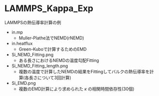 # LAMMPS_Kappa_Exp
LAMMPSの熱伝導率計算の例

- in.mp
  - Muller-Plathe法でNEMD(rNEMD)
- in.heatflux
  - Green-Kuboで計算するためのEMD
- Si_NEMD_Fitting.png
  - ある長さにおけるNEMDの温度勾配Fitting
- Si_NEMD_Fitting_length.png
  - 複数の温度で計算したNEMDの結果をFittingしてバルクの熱伝導率を計算(各長さについて3回計算)
- Si_EMD.png
  - 複数のEMD計算により求められた $\kappa$ の相関時間依存性(30個)

